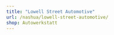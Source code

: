 ```yaml
---
title: "Lowell Street Automotive"
url: /nashua/lowell-street-automotive/
shop: Autowerkstatt
---
```

